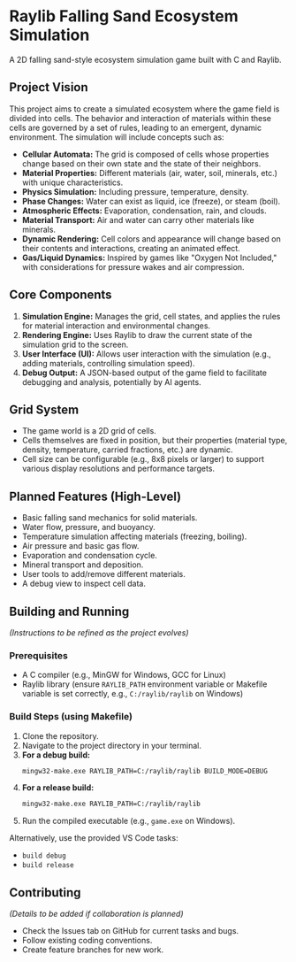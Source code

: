 # Raylib Falling Sand Ecosystem Simulation

A 2D falling sand-style ecosystem simulation game built with C and Raylib.

## Project Vision

This project aims to create a simulated ecosystem where the game field is divided into cells. The behavior and interaction of materials within these cells are governed by a set of rules, leading to an emergent, dynamic environment. The simulation will include concepts such as:

*   **Cellular Automata:** The grid is composed of cells whose properties change based on their own state and the state of their neighbors.
*   **Material Properties:** Different materials (air, water, soil, minerals, etc.) with unique characteristics.
*   **Physics Simulation:** Including pressure, temperature, density.
*   **Phase Changes:** Water can exist as liquid, ice (freeze), or steam (boil).
*   **Atmospheric Effects:** Evaporation, condensation, rain, and clouds.
*   **Material Transport:** Air and water can carry other materials like minerals.
*   **Dynamic Rendering:** Cell colors and appearance will change based on their contents and interactions, creating an animated effect.
*   **Gas/Liquid Dynamics:** Inspired by games like "Oxygen Not Included," with considerations for pressure wakes and air compression.

## Core Components

1.  **Simulation Engine:** Manages the grid, cell states, and applies the rules for material interaction and environmental changes.
2.  **Rendering Engine:** Uses Raylib to draw the current state of the simulation grid to the screen.
3.  **User Interface (UI):** Allows user interaction with the simulation (e.g., adding materials, controlling simulation speed).
4.  **Debug Output:** A JSON-based output of the game field to facilitate debugging and analysis, potentially by AI agents.

## Grid System

*   The game world is a 2D grid of cells.
*   Cells themselves are fixed in position, but their properties (material type, density, temperature, carried fractions, etc.) are dynamic.
*   Cell size can be configurable (e.g., 8x8 pixels or larger) to support various display resolutions and performance targets.

## Planned Features (High-Level)

*   Basic falling sand mechanics for solid materials.
*   Water flow, pressure, and buoyancy.
*   Temperature simulation affecting materials (freezing, boiling).
*   Air pressure and basic gas flow.
*   Evaporation and condensation cycle.
*   Mineral transport and deposition.
*   User tools to add/remove different materials.
*   A debug view to inspect cell data.

## Building and Running

*(Instructions to be refined as the project evolves)*

### Prerequisites

*   A C compiler (e.g., MinGW for Windows, GCC for Linux)
*   Raylib library (ensure `RAYLIB_PATH` environment variable or Makefile variable is set correctly, e.g., `C:/raylib/raylib` on Windows)

### Build Steps (using Makefile)

1.  Clone the repository.
2.  Navigate to the project directory in your terminal.
3.  **For a debug build:**
    ```sh
    mingw32-make.exe RAYLIB_PATH=C:/raylib/raylib BUILD_MODE=DEBUG
    ```
4.  **For a release build:**
    ```sh
    mingw32-make.exe RAYLIB_PATH=C:/raylib/raylib
    ```
5.  Run the compiled executable (e.g., `game.exe` on Windows).

Alternatively, use the provided VS Code tasks:
*   `build debug`
*   `build release`

## Contributing

*(Details to be added if collaboration is planned)*
*   Check the Issues tab on GitHub for current tasks and bugs.
*   Follow existing coding conventions.
*   Create feature branches for new work.
